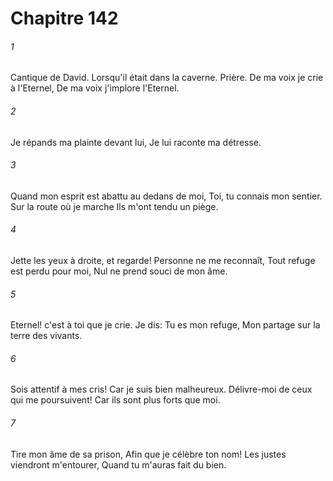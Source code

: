 # Chapitre 142

###### 1
Cantique de David. Lorsqu'il était dans la caverne. Prière. De ma voix je crie à l'Eternel, De ma voix j'implore l'Eternel.
###### 2
Je répands ma plainte devant lui, Je lui raconte ma détresse.
###### 3
Quand mon esprit est abattu au dedans de moi, Toi, tu connais mon sentier. Sur la route où je marche Ils m'ont tendu un piège.
###### 4
Jette les yeux à droite, et regarde! Personne ne me reconnaît, Tout refuge est perdu pour moi, Nul ne prend souci de mon âme.
###### 5
Eternel! c'est à toi que je crie. Je dis: Tu es mon refuge, Mon partage sur la terre des vivants.
###### 6
Sois attentif à mes cris! Car je suis bien malheureux. Délivre-moi de ceux qui me poursuivent! Car ils sont plus forts que moi.
###### 7
Tire mon âme de sa prison, Afin que je célèbre ton nom! Les justes viendront m'entourer, Quand tu m'auras fait du bien.
